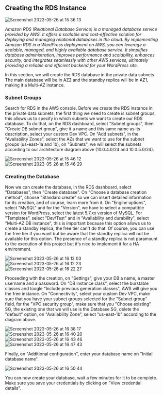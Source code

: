 ## Creating the RDS Instance

![Screenshot 2023-05-26 at 15 36 13](https://github.com/leorickli/wordpress-aws/assets/106999054/d936fb71-fa49-4deb-ab36-0dbaecf786fe)

*Amazon RDS (Relational Database Service) is a managed database service provided by AWS. It offers a scalable and cost-effective solution for deploying and managing relational databases in the cloud. By implementing Amazon RDS in a WordPress deployment on AWS, you can leverage a scalable, managed, and highly available database service. It simplifies database administration, improves performance and scalability, enhances security, and integrates seamlessly with other AWS services, ultimately providing a reliable and efficient backend for your WordPress site.*

In this section, we will create the RDS database in the private data subnets. The main database will be in AZ2 and the standby replica will be in AZ1, making it a Multi-AZ instance.

### Subnet Groups

Search for RDS in the AWS console. Before we create the RDS instance in the private data subnets, the first thing we need to create is subnet groups, this allows us to specify in which subnets we want to create our RDS database. To do that, on the RDS dashboard, select "Subnet groups", then "Create DB subnet group", give it a name and this same name as its description, select your custom Dev VPC. On "Add subnets", in the "Availability Zones", select the AZs that we want to use for the subnet groups (us-east-1a and 1b), on "Subnets", we will select the subnets according to our architecture diagram above (10.0.4.0/24 and 10.0.5.0/24).

![Screenshot 2023-05-26 at 15 46 12](https://github.com/leorickli/wordpress-aws/assets/106999054/6cac8c13-03e2-47c0-881b-620f2ab524ed)
![Screenshot 2023-05-26 at 15 46 29](https://github.com/leorickli/wordpress-aws/assets/106999054/66eb2a50-95fa-44ce-8612-684ee9b5d81a)

### Creating the Database

Now we can create the database, in the RDS dashboard, select "Databases", then "Create database". On "Choose a database creation method", choose "Standard create" so we can insert detailed information for its creation, and of course, learn more from it. On "Engine options", select "MySQL" and for the "Version", we have to select a compatible version for WordPress, select the latest 5.7.xx version of MySQL. For "Templates", select "Dev/Test" and in "Availability and durability", select "Multi-AZ DB instance", this is important because this option allows us to create a standby replica, the free tier can't do that. Of course, you can use the free tier if you want but be aware that the standby replica will not be available for this option. The presence of a standby replica is not paramount to the execution of this project but it's nice to implement it for a HA environment.

![Screenshot 2023-05-26 at 16 12 03](https://github.com/leorickli/wordpress-aws/assets/106999054/37db1fe8-c42b-4987-afe4-faf1732aa7d0)
![Screenshot 2023-05-26 at 16 12 23](https://github.com/leorickli/wordpress-aws/assets/106999054/ab6bc3e8-2af7-4a5d-bb65-2a9e9579d1bb)
![Screenshot 2023-05-26 at 16 22 27](https://github.com/leorickli/wordpress-aws/assets/106999054/e0258828-48fc-434d-bce1-c47c0dd8e50e)

Proceeding with the creation, on "Settings", give your DB a name, a master username and a password. On "DB instance class", select the burstable classes and toogle "Include previous generation classes", AWS will give you the free instance. On "Connectivity", select your custom Dev VPC, make sure that you have your subnet groups selected for the "Subnet group" field, for the "VPC security group", make sure that you "Choose existing" SG, the existing one that we will use is the Database SG, delete the "default" option, on "Availability Zone", select "us-east-1b" according to the diagram above.

![Screenshot 2023-05-26 at 16 38 17](https://github.com/leorickli/wordpress-aws/assets/106999054/f4b0ca78-e386-416b-b9eb-377e403196b9)
![Screenshot 2023-05-26 at 16 40 20](https://github.com/leorickli/wordpress-aws/assets/106999054/7cdaaf46-fb3c-44ee-afc6-915ecbb4b0d1)
![Screenshot 2023-05-26 at 16 43 46](https://github.com/leorickli/wordpress-aws/assets/106999054/51e461fb-da87-4d70-8964-d0f0db1a937a)
![Screenshot 2023-05-26 at 16 47 43](https://github.com/leorickli/wordpress-aws/assets/106999054/7c8852ad-ab57-4841-84fb-b0243f15a061)

Finally, on "Additional configuration", enter your database name on "Initial database name".

![Screenshot 2023-05-26 at 16 50 44](https://github.com/leorickli/wordpress-aws/assets/106999054/56a5e699-c477-44b8-9882-61383ab7c3cc)

You can now create your database, wait a few minutes for it to be complete. Make sure you save your credentials by clicking on "View credential details".
